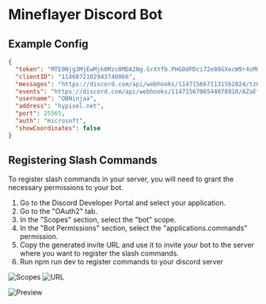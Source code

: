 # Mineflayer Discord Bot

## Example Config

```json
{
  "token": "MTE0Njg3MjEwMjk0Mzc0MDA2Ng.GrXYfb.PHG0dPDci72e80GXecW9r4sM0PXUk-RsAWvD-s",
  "clientID": "1146872102943740066",
  "messages": "https://discord.com/api/webhooks/1147156671131562024/tz65Nl0pT_iLpmwvLsXe1ixwruT-7Zg3nvY_SUqqg9I5Cm5nnPlpDb9vwsLWvOUvLj90",
  "events": "https://discord.com/api/webhooks/1147156706544078910/AZaEf-hyQ9ydFy43-6ElTElLoIMcR8r33DvzuMsqzC1hj9pFZqSifn358h0QkCfmJ_tY",
  "username": "OBNinjaa",
  "address": "hypixel.net",
  "port": 25565,
  "auth": "microsoft",
  "showCoordinates": false
}
```

## Registering Slash Commands

To register slash commands in your server, you will need to grant the necessary permissions to your bot.

1. Go to the Discord Developer Portal and select your application.
2. Go to the "OAuth2" tab.
3. In the "Scopes" section, select the "bot" scope.
4. In the "Bot Permissions" section, select the "applications.commands" permission.
5. Copy the generated invite URL and use it to invite your bot to the server where you want to register the slash commands.
6. Run npm run dev to register commands to your discord server

![Scopes](https://imgur.com/Y0Mqsch.png)
![URL](https://imgur.com/rnPcwLX.png)

![Preview](https://imgur.com/Jg5oTky.png)
